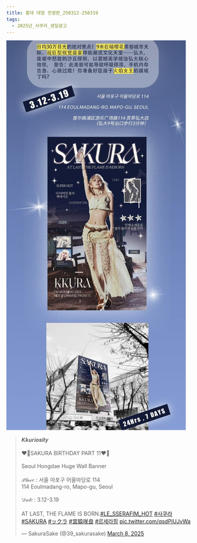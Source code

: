 ```yaml
---
title: 홍대 대형 전광판_250312-250319
tags:
  - 2025년_사쿠라_생일광고
---
```

<img src="assets/1741406274.jpg">


<blockquote class="twitter-tweet"><p lang="en" dir="ltr">𝑲𝒌𝒖𝒓𝒊𝒐𝒔𝒊𝒕𝒚‌<br><br>❤️‍🔥SAKURA BIRTHDAY PART 11❤️‍🔥<br><br>Seoul Hongdae Huge Wall Banner <br><br>𝒫𝓁𝒶𝒸𝑒 : 서울 마포구 어울마당로 114<br>114 Eoulmadang-ro, Mapo-gu, Seoul <br><br>𝒟𝒶𝓉𝑒 : 3.12-3.19<br><br> AT LAST, THE FLAME IS BORN.<a href="https://twitter.com/hashtag/LE_SSERAFIM_HOT?src=hash&amp;ref_src=twsrc%5Etfw">#LE_SSERAFIM_HOT</a> <a href="https://twitter.com/hashtag/%EC%82%AC%EC%BF%A0%EB%9D%BC?src=hash&amp;ref_src=twsrc%5Etfw">#사쿠라</a> <a href="https://twitter.com/hashtag/SAKURA?src=hash&amp;ref_src=twsrc%5Etfw">#SAKURA</a> <a href="https://twitter.com/hashtag/%E3%83%83%E3%82%AF%E3%83%A9?src=hash&amp;ref_src=twsrc%5Etfw">#ックラ</a> <a href="https://twitter.com/hashtag/%E5%AE%AE%E8%84%87%E5%92%B2%E8%89%AF?src=hash&amp;ref_src=twsrc%5Etfw">#宮脇咲良</a> <a href="https://twitter.com/hashtag/%EB%A5%B4%EC%84%B8%EB%9D%BC%ED%95%8C?src=hash&amp;ref_src=twsrc%5Etfw">#르세라핌</a> <a href="https://t.co/qsdPiUJvWa">pic.twitter.com/qsdPiUJvWa</a></p>&mdash; SakuraSake (@39_sakurasake) <a href="https://twitter.com/39_sakurasake/status/1898220416264454586?ref_src=twsrc%5Etfw">March 8, 2025</a></blockquote> <script async src="https://platform.twitter.com/widgets.js" charset="utf-8"></script>